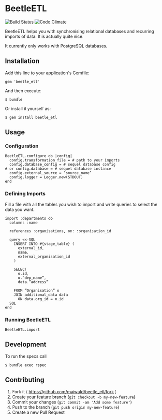 # BeetleETL
[![Build Status](https://travis-ci.org/maiwald/beetle_etl.svg?branch=master)](https://travis-ci.org/maiwald/beetle_etl)
[![Code Climate](https://codeclimate.com/github/maiwald/beetle_etl.png)](https://codeclimate.com/github/maiwald/beetle_etl)

BeetleETL helps you with synchronising relational databases and recurring imports of data. It is actually quite nice.

It currently only works with PostgreSQL databases.

## Installation

Add this line to your application's Gemfile:

    gem 'beetle_etl'

And then execute:

    $ bundle

Or install it yourself as:

    $ gem install beetle_etl

## Usage

### Configuration

    BeetleETL.configure do |config|
      config.transformation_file = # path to your imports
      config.database_config = # sequel database config
    # or config.database = # sequel database instance
      config.external_source = ‘source_name’
      config.logger = Logger.new(STDOUT)
    end

### Defining Imports

Fill a file with all the tables you wish to import and write queries to select the data you want.

    import :departments do
      columns :name

      references :organisations, on: :organisation_id

      query <<-SQL
        INSERT INTO #{stage_table} (
          external_id,
          name,
          external_organisation_id
        )

        SELECT
          o.id,
          o.”dep_name”,
          data.”address”

        FROM ”Organisation” o
        JOIN additional_data data
          ON data.org_id = o.id
      SQL
    end


### Running BeetleETL

    BeetleETL.import

## Development

To run the specs call

    $ bundle exec rspec

## Contributing

1. Fork it ( https://github.com/maiwald/beetle_etl/fork )
2. Create your feature branch (`git checkout -b my-new-feature`)
3. Commit your changes (`git commit -am 'Add some feature'`)
4. Push to the branch (`git push origin my-new-feature`)
5. Create a new Pull Request
